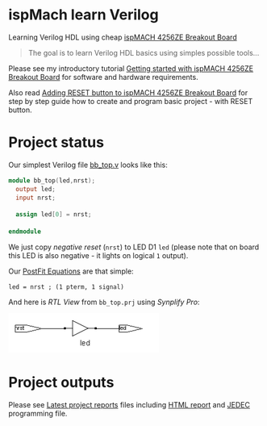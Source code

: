 # ispMach learn Verilog

Learning Verilog HDL using cheap [ispMACH 4256ZE Breakout Board][]

> The goal is to learn Verilog HDL basics using simples possible tools...
                                                                  
Please see my introductory tutorial
[Getting started with ispMACH 4256ZE Breakout Board][]
for software and hardware requirements.

Also read 
[Adding RESET button to ispMACH 4256ZE Breakout Board][]
for step by step guide how to create and program basic
project - with RESET button.                                       

# Project status

Our simplest Verilog file [bb_top.v]
looks like this:
```v
module bb_top(led,nrst);
  output led;
  input nrst;

  assign led[0] = nrst;

endmodule
```

We just copy _negative reset_ (`nrst`) to LED D1 `led` (please note
that on board this LED is also negative - it lights on logical `1` output).

Our [PostFit Equations][] are that simple:
```
led = nrst ; (1 pterm, 1 signal)
```

And here is _RTL View_ from `bb_top.prj` using _Synplify Pro_:

![RTL View](https://github.com/hpaluch/ispMach-learn-verilog/blob/master/images/rtl-view.png?raw=true)


# Project outputs

Please see [Latest project reports][] files including
[HTML report][] and [JEDEC][] programming file. 



[ispMACH 4256ZE Breakout Board]: http://www.latticesemi.com/Products/DevelopmentBoardsAndKits/ispMACH4256ZEBreakoutBoard.aspx
[Getting started with ispMACH 4256ZE Breakout Board]: https://github.com/hpaluch/hpaluch.github.io/wiki/Getting-started-with-ispMACH-4256ZE-Breakout-Board
[Adding RESET button to ispMACH 4256ZE Breakout Board]: https://github.com/hpaluch/hpaluch.github.io/wiki/Adding-RESET-button-to-ispMACH-4256ZE-Breakout-Board
[Latest project reports]: https://hpaluch.github.io/ispMach-learn-verilog/
[HTML report]: https://hpaluch.github.io/ispMach-learn-verilog/bb_learn.html
[JEDEC]: https://hpaluch.github.io/ispMach-learn-verilog/bb_learn.jed
[bb_top.v]: https://github.com/hpaluch/ispMach-learn-verilog/blob/399dbd8f46ff4885d6c123b5c8e1caa9a70c43cc/bb_top.v
[PostFit Equations]:https://hpaluch.github.io/ispMach-learn-verilog/bb_learn_rpt.html#PostFit_Equations
